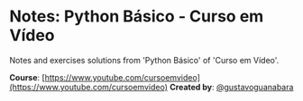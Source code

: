 # Notes: Python Básico - Curso em Vídeo

Notes and exercises solutions from 'Python Básico' of 'Curso em Vídeo'.

**Course**: [https://www.youtube.com/cursoemvideo](https://www.youtube.com/cursoemvideo)
**Created by**: [@gustavoguanabara](https://github.com/gustavoguanabara)